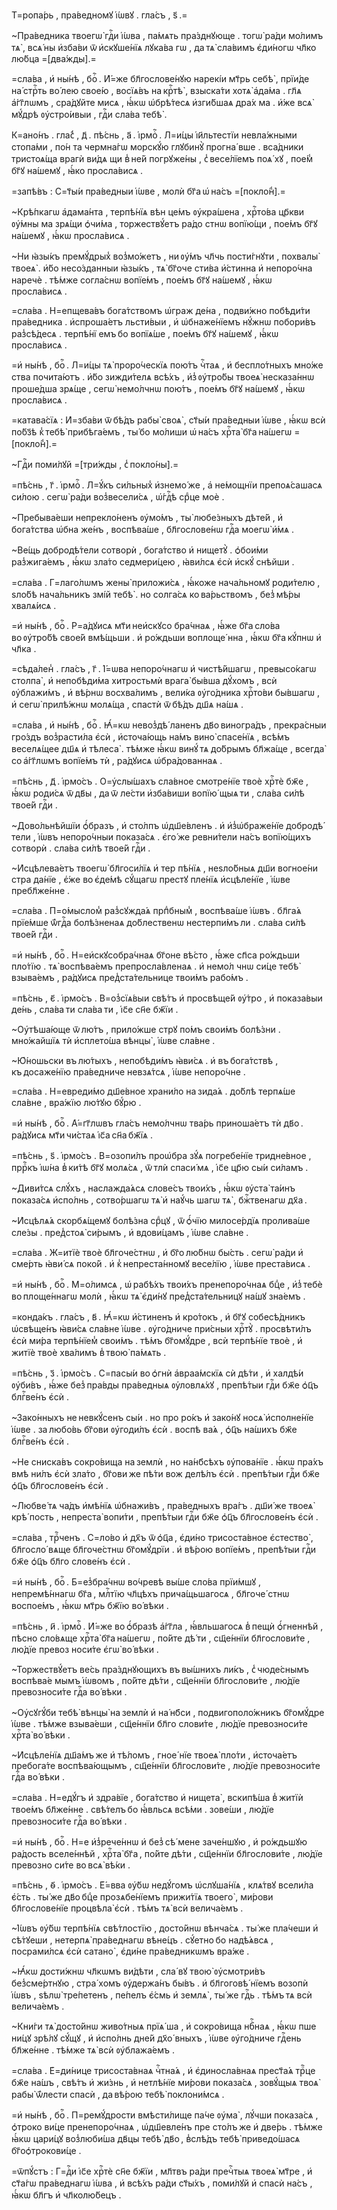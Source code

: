 Т=ропа́рь , пра́ведномꙋ і҆́ѡвꙋ . гла́съ , ѕ҃ .=

~Пра́ведника твоегѡ̀ гдⷭ҇и і҆́ѡва , па́мѧть пра́зднꙋюще . тогѡ̀ ра́ди мо́лимъ тѧ̀ , всѧ́ ны и҆зба́ви ѿ и҆скꙋше́нїѧ лꙋка́ва гѡ , да тѧ̀ сла́вимъ є҆ди́ногѡ чл҃ко лю́бца =[два́жды].=

=сла́ва , и҆ ны́нѣ , боⷢ҇ . И҆́=же бл҃гослове́нꙋю нарекі́и мт҃рь себѣ̀ , прїи́де на́ стрⷭ҇ть во́ лею свое́ю , восїѧ́въ на крⷭ҇тѣ̀ , взыска́ти хотѧ̀ а҆да́ма . гл҃ѧ а҆́гг҃лѡмъ , сра́дꙋйте мисѧ , ꙗ҆́кѡ ѡ҆брѣ́тесѧ и҆зги́бшаѧ дра́х ма . и҆́же всѧ̀ мꙋ́дрѣ ᲂу҆стро́ивыи , гдⷭ҇и сла́ва тебѣ̀ .

К=ано́нъ . гла́с̾ , д҃ . пѣ́снь , а҃ . і҆рмоⷭ҇ . Л=и́цы і҆и҃льтестїи невла́жными стопа́ми , по́н та чермна́гѡ морскꙋ́ю глꙋбинꙋ̀ прогна́ вше . вса́дники тристоѧ́ща врагѝ ви́дѧ щи в̾ не́й погрꙋже́ны , с̾ весе́лїемъ поѧ́ хꙋ , пое́м̾ бг҃ꙋ на́шемꙋ , ꙗ҆́ко просла́висѧ .

=запѣ́въ : С=т҃ы́и пра́ведныи і҆́ѡве , молѝ бг҃а ѡ҆ на́съ =[покло́н̾].=

~Крѣ́пкагѡ а҆дама́нта , терпѣ́нїѧ вѣн це́мъ ᲂу҆кра́шена , хрⷭ҇то́ва цр҃кви ᲂу҆́мны ма зрѧ́щи ѻ҆чи́ма , торжествꙋ́етъ ра́до стнѡ вопїю́щи , пое́мъ бг҃ꙋ на́шемꙋ , ꙗ҆́кѡ просла́висѧ .

~Ни ꙗ҆зы́къ премꙋ́дрых̾ воз̾мо́жетъ , ни ᲂу҆́мъ чл҃чь пости́гнꙋти , похвалы̀ твоеѧ̀ . и҆́бо несо́зданныи ꙗ҆зы́къ , тѧ̀ бг҃оче сти́ва и҆́стинна и҆ непоро́чна наречѐ . тѣ́мже согла́снѡ вопїе́мъ , пое́мъ бг҃ꙋ на́шемꙋ , ꙗ҆́кѡ просла́висѧ .

=сла́ва . Н=епщева́въ бога́тствомъ ѡ҆граж де́на , подви́жно побѣди́ти пра́ведника . и҆спроша́етъ льсти́выи , и҆ ѡ҆бнаже́нїемъ нꙋ́жнѡ побори́въ раз̾сѣ́десѧ . терпѣ́нї емъ бо вопїѧ́ше , пое́мъ бг҃ꙋ на́шемꙋ , ꙗ҆́кѡ просла́висѧ .

=и҆ ны́нѣ , боⷢ҇ . Л=и́цы тѧ̀ проро́ческїѧ пою́тъ чⷭ҇таѧ , и҆ беспло́тныхъ мно́же ства почита́ютъ . и҆́бо зижди́телѧ всѣ́хъ , и҆з̾ ᲂу҆тро́бы твоеѧ̀ несказа́ннѡ проше́дша зрѧ́ще , сегѡ̀ немо́лчнѡ пою́тъ , пое́мъ бг҃ꙋ на́шемꙋ , ꙗ҆́кѡ просла́висѧ .

=катава́сїѧ : И҆=зба́ви ѿ бѣ́дъ рабы̀ своѧ̀ , ст҃ы́и пра́ведныи і҆́ѡве , ꙗ҆́кѡ всѝ по́бз҃ѣ к̾ тебѣ̀ прибѣга́емъ , ты́ бо мо́лиши ѡ҆ на́съ хрⷭ҇та̀ бг҃а на́шегѡ =[покло́н̾].=

~Гдⷭ҇и поми́лꙋй =[три́жды , с̾ покло́ны].=

=пѣ́снь , г҃ . і҆рмоⷭ҇ . Л=ꙋ́къ си́льных̾ и҆знемо́ же , а҆ не́мощнїи препоѧ́сашасѧ си́лою . сегѡ̀ ра́ди воз̾весели́сѧ , ѡ҆́гдⷭ҇ѣ срⷣце моѐ .

~Пребыва́еши непрекло́ненъ ᲂу҆мо́мъ , ты̀ любе́зныхъ дѣте́й , и҆ бога́тства ѡ҆бна же́нъ , воспѣва́ше , бл҃гослове́нѡ гдⷭ҇а моегѡ̀ и҆́мѧ .

~Ве́щь добродѣ́тели сотворѝ , бога́тство и҆ нищетꙋ̀ . ѻ҆бои́ми раз̾жига́емъ , ꙗ҆́кѡ зла́то седмери́цею , ꙗ҆ви́лсѧ є҆сѝ и҆скꙋ́ снѣйши .

=сла́ва . Г=лаго́лѡмъ жены̀ приложи́сѧ , ꙗ҆́коже нача́льномꙋ роди́телю , ѕло́бѣ нача́льникъ змі́й тебѣ̀ . но солга́сѧ ко ва́рьствомъ , без̾ мѣ́ры хвалѧ́исѧ .

=и҆ ны́нѣ , боⷢ҇ . Р=а́дꙋисѧ мт҃и неи҆скꙋсо бра́чнаѧ , ꙗ҆́же бг҃а сло́ва во ᲂу҆тро́бѣ свое́й вмѣ́щьши . и҆ ро́ждьши воплоще́ нна , ꙗ҆́кѡ бг҃а кꙋ́пнѡ и҆ чл҃ка .

=сѣда́лен̾ . гла́съ , г҃ . І҆́=ѡва непоро́чнагѡ и҆ чистѣ́йшагѡ , превысо́кагѡ столпа̀ , и҆ непобѣди́ма хитростьмѝ врага̀ бы́вша дꙋ́хомъ , всѝ ᲂу҆блажи́мъ , и҆ вѣ́рнѡ восхва́лимъ , вели́ка ᲂу҆го́дника хрⷭ҇то́ви бы́вшагѡ , и҆ сегѡ̀ прилѣ́жнѡ молѧ́ща , спастѝ ѿ бѣ́дъ дш҃ѧ на́шѧ .

=сла́ва , и҆ ны́нѣ , боⷢ҇ . Ꙗ҆́=кѡ невоз̾дѣ́ ланенъ дв҃о виногра́дъ , прекра́сныи гро́здъ воз̾расти́ла є҆сѝ , и҆сточа́ющь на́мъ вино̀ спасе́нїѧ , всѣ́мъ веселѧ́щее дш҃ѧ и҆ тѣлеса̀ . тѣ́мже ꙗ҆́кѡ винꙋ́ тѧ до́брымъ бл҃жа́ще , всегда̀ со а҆́гг҃лѡмъ вопїе́мъ тѝ , ра́дꙋисѧ ѡ҆бра́дованнаѧ .

=пѣ́снь , д҃ . і҆рмо́съ . О=у҆слы́шахъ сла́вное смотре́нїе твоѐ хрⷭ҇тѐ бж҃е , ꙗ҆́кѡ роди́сѧ ѿ дв҃ы , да ѿ ле́сти и҆зба́виши вопїю́ щыѧ ти , сла́ва си́лѣ твое́й гдⷭ҇и .

~Дово́льнѣйшїи ѻ҆́бразъ , и҆ сто́лпъ ѡ҆дш҃е́вленъ . и҆ и҆з̾ѡ҆браже́нїе добродѣ́ тели , і҆́ѡвъ непоро́чныи показа́сѧ . є҆го́ же ревни́тели на́съ вопїю́щихъ сотворѝ . сла́ва си́лѣ твое́й гдⷭ҇и .

~И҆сцѣлева́етъ твоегѡ̀ бл҃госи́лїѧ и҆ тер пѣ́нїѧ , неѕло́бныѧ дш҃и вогное́ни стра да́нїе , є҆́же во є҆де́мѣ сꙋ́щагѡ престꙋ пле́нїѧ и҆сцѣле́нїе , і҆́ѡве пребл҃же́нне .

=сла́ва . П=о́мыслом̾ раз̾сꙋжда́ѧ прпⷣбным̾ , воспѣва́ше і҆́ѡвъ . бл҃га́ѧ прїе́мше ѿ́гдⷭ҇а болѣ́зненаѧ до́блественѡ нестерпи́мъ ли . сла́ва си́лѣ твое́й гдⷭ҇и .

=и҆ ны́нѣ , боⷢ҇ . Н=еи҆скꙋсобра́чнаѧ бг҃оне вѣ́сто , ꙗ҆́же сп҃са ро́ждьши пло́тїю . тѧ̀ воспѣва́емъ препросла́вленаѧ . и҆ немо́л чнѡ си́це тебѣ̀ взыва́емъ , ра́дꙋисѧ пред̾ста́тельнице твои́мъ рабо́мъ .

=пѣ́снь , є҃ . і҆рмо́съ . В=оз̾сїѧ́выи свѣ́тъ и҆ просвѣще́й ᲂу҆́тро , и҆ показа́выи де́нь , сла́ва ти сла́ва ти , і҆с҃е сн҃е бж҃їи .

~Оу҆тѣша́юще ѿ лю́тъ , прило́жше стрꙋ по́мъ свои́мъ болѣ́зни . мно́жайшїѧ тѝ и҆сплето́ша вѣнцы̀ , і҆́ѡве сла́вне .

~Ю҆́ношьски въ лю́тыхъ , непобѣди́мъ ꙗ҆ви́сѧ . и҆ въ бога́тствѣ , къ досаже́нїю пра́ведниче невзѧ́тсѧ , і҆́ѡве непоро́чне .

=сла́ва . Н=евреди́мо дш҃е́вное храни́ло на зида́ѧ . до́блѣ терпѧ́ше сла́вне , вра́жїю лю́тꙋю бꙋ́рю .

=и҆ ны́нѣ , боⷢ҇ . А҆́=гг҃лѡвъ гла́съ немо́лчнѡ тва́рь приноша́етъ тѝ дв҃о . ра́дꙋисѧ мт҃и чи́стаѧ і҆с҃а сн҃а бж҃їѧ .

=пѣ́снь , ѕ҃ . і҆рмо́съ . В=озопи́лъ проѡ҆бра зꙋ́ѧ погребе́нїе тридне́вное , пррⷪ҇къ і҆ѡ́на в̾ ки́тѣ бг҃ꙋ молѧ́сѧ , ѿ тлѝ спаси́ мѧ , і҆с҃е цр҃ю сы́и си́ламъ .

~Диви́тсѧ слꙋ́хъ , наслажда́ѧсѧ слове́съ твои́хъ , ꙗ҆́кѡ ᲂу҆ста̀ та́инъ показа́сѧ и҆спо́лнь , сотво́ршагѡ тѧ̀ и҆ наꙋ́чь шагѡ тѧ̀ , бжⷭ҇твенагѡ дх҃а .

~И҆сцѣлѧ́ѧ скорбѧ́щемꙋ болѣ́зна срⷣцꙋ , ѿ ѻ҆́чїю милосе́рдїѧ пролива́ше сле́зы . пред̾стоѧ̀ си́рымъ , и҆ вдови́цамъ , і҆́ѡве сла́вне .

=сла́ва . Ж=итїѐ твоѐ бл҃гоче́стнѡ , и҆ бг҃о лю́бнѡ бы́сть . сегѡ̀ ра́ди и҆ сме́рть ꙗ҆ви́ сѧ поко́й . и҆ к̾ непреста́нномꙋ весе́лїю , і҆́ѡве преста́висѧ .

=и҆ ны́нѣ , боⷢ҇ . М=о́лимсѧ , ѡ҆ рабѣ́хъ твои́хъ пренепоро́чнаѧ бцⷣе , и҆з̾ тебѐ во площе́ннагѡ молѝ , ꙗ҆́кѡ тѧ̀ є҆ди́нꙋ пред̾ста́тельницꙋ на́шꙋ зна́емъ .

=конда́къ . гла́съ , в҃ . Ꙗ҆́=кѡ и҆́стиненъ и҆ кро́токъ , и҆ бг҃ꙋ собесѣ́дникъ ѡ҆свѣще́нъ ꙗ҆ви́сѧ сла́вне і҆́ѡве . ᲂу҆го́дниче при́сныи хрⷭ҇тꙋ̀ . просвѣти́лъ є҆сѝ ми́ра терпѣ́нїем̾ свои́мъ . тѣ́мъ бг҃омꙋ́дре , всѝ терпѣ́нїе твоѐ , и҆ житїѐ твоѐ хва́лимъ в̾ твою̀ па́мѧть .

=пѣ́снь , з҃ . і҆рмо́съ . С=пасы́и во ѻ҆гнѝ а҆враа́мскїѧ сѝ дѣ́ти , и҆ халдѣ́и ᲂу҆би́въ , ꙗ҆́же без̾ пра́вды пра́ведныѧ ᲂу҆ловлѧ́хꙋ , препѣ́тыи гдⷭ҇и бж҃е ѻ҆ц҃ъ блгⷭ҇ве́нъ є҆сѝ .

~Зако́нныхъ не невкꙋ́сенъ сы́и . но про ро́къ и҆ зако́нꙋ носѧ̀ и҆сполне́нїе і҆́ѡве . за любо́вь бг҃ови ᲂу҆годи́лъ є҆сѝ . воспѣ ва́ѧ , ѻ҆ц҃ъ на́шихъ бж҃е блгⷭ҇ве́нъ є҆сѝ .

~Не сниска́въ сокро́вища на землѝ , но на́нб҃сѣхъ ᲂу҆пова́нїе . ꙗ҆́кѡ пра́хъ вмѣ ни́лъ є҆сѝ зла́то , бг҃ови же пѣ́ти вож делѣ́лъ є҆сѝ . препѣ́тыи гдⷭ҇и бж҃е ѻ҆ц҃ъ бл҃гослове́нъ є҆сѝ .

~Любве́ тѧ ча́дъ и҆мѣ́нїѧ ѡ҆бнажи́въ , пра́ведныхъ вра́гъ . дш҃и́ же твоеѧ̀ крѣ́ пость , непреста̀ вопи́ти , препѣ́тыи гдⷭ҇и бж҃е ѻ҆ц҃ъ бл҃гослове́нъ є҆сѝ .

=сла́ва , трⷪ҇ченъ . С=ло́во и҆ дх҃ъ ѿ ѻ҆ц҃а , є҆ди́но трисоста́вное є҆стество̀ , бл҃госло́ вѧще бл҃гоче́стнѡ бг҃омꙋ́дрїи . и҆ вѣ́рою вопїе́мъ , препѣ́тыи гдⷭ҇и бж҃е ѻ҆ц҃ъ бл҃го слове́нъ є҆сѝ .

=и҆ ны́нѣ , боⷢ҇ . Б=ез̾бра́чнѡ во́чревѣ вы́ше сло́ва прїи́мшꙋ , непремѣ́ннагѡ бг҃а , млⷭ҇тїю чл҃цѣхъ прича́щьшагосѧ , бл҃гоче́ стнѡ воспое́мъ , ꙗ҆́кѡ мт҃рь бж҃їю во́ вѣки .

=пѣ́снь , и҃ . і҆рмоⷭ҇ . И҆́=же во ѻ҆́бразѣ а҆́гг҃ла , ꙗ҆́вльшагосѧ в̾ пещѝ ѻ҆́гненнѣй , пѣсно сло́вѧще хрⷭ҇та̀ бг҃а на́шегѡ , по́йте дѣ́ ти , сщ҃е́ннїи бл҃гослови́те , лю́дїе превоз носи́те є҆гѡ̀ во́ вѣки .

~Торжествꙋ́етъ ве́сь пра́зднꙋющихъ въ вы́шнихъ ли́къ , с̾ чюде́снымъ воспѣва́е мымъ і҆́ѡвомъ , по́йте дѣ́ти , сщ҃е́ннїи бл҃гослови́те , лю́дїе превозноси́те гдⷭ҇а во́ вѣки .

~Оу҆сꙋгꙋ́би тебѣ̀ вѣнцы̀ на землѝ и҆ на́ нб҃си , подвигополо́жникъ бг҃омꙋ́дре і҆́ѡве . тѣ́мже взыва́еши , сщ҃е́ннїи бл҃го слови́те , лю́дїе превозноси́те хрⷭ҇та̀ во́ вѣки .

~И҆сцѣле́нїѧ дш҃а́мъ же и҆ тѣ́ломъ , гное́ нїе твоеѧ̀ пло́ти , и҆сточа́етъ пребога́те воспѣва́ющымъ , сщ҃е́ннїи бл҃гослови́те , лю́дїе превозноси́те гдⷭ҇а во́ вѣки .

=сла́ва . Н=едꙋ́гъ и҆ здра́вїе , бога́тство и҆ нищета̀ , вскипѣ́ша в̾ житїѝ твое́мъ бл҃же́нне . свѣ́телъ бо ꙗ҆́вльсѧ всѣ́ми . зове́ши , лю́дїе превозноси́те гдⷭ҇а во́ вѣки .

=и҆ ны́нѣ , боⷢ҇ . Н=е и҆з̾рече́ннѡ и҆ без̾ сѣ́ мене заче́ншꙋю , и҆ ро́ждьшꙋю ра́дость вселе́ннѣй , хрⷭ҇та̀ бг҃а , по́йте дѣ́ти , сщ҃е́ннїи бл҃гослови́те , лю́дїе превозно си́те во всѧ̀ вѣ́ки .

=пѣ́снь , ѳ҃ . і҆рмо́съ . Е҆́=вва ᲂу҆́бѡ недꙋ́гомъ ѡ҆слꙋша́нїѧ , клѧ́твꙋ всели́ла є҆́сть . ты́ же дв҃о бцⷣе прозѧбе́нїемъ прижи́тїѧ твоего̀ , ми́рови бл҃гослове́нїе процвѣла̀ є҆сѝ . тѣ́мъ тѧ̀ всѝ велича́емъ .

~І҆́ѡвъ ᲂу҆́бѡ терпѣ́нїѧ свѣ́тлостїю , досто́йнѡ вѣнча́сѧ . ты́ же пла́чеши и҆ сѣ́тꙋеши , нетерпѧ̀ пра́веднагѡ вѣне́цъ . сꙋ́етно бо надѣ́ѧвсѧ , посрами́лсѧ є҆сѝ сатано̀ , є҆ди́не пра́ведникѡмъ вра́же .

~Ꙗ҆́кѡ дости́жнѡ чл҃кѡмъ ви́дѣти , сла́ вꙋ твою̀ ᲂу҆смотри́въ без̾сме́ртнꙋю , стра́ хомъ ᲂу҆держа́нъ бы́въ . и҆ бл҃гоговѣ́ нїемъ возопѝ і҆́ѡвъ , ѕѣлѡ̀ тре́петенъ , пе́пелъ є҆́смь и҆ землѧ̀ , ты́ же гдⷭ҇ь . тѣ́мъ тѧ всѝ велича́емъ .

~Кни́ги тѧ̀ досто́йнѡ живо́тныѧ прїѧ́ ша , и҆ сокро́вища нбⷭ҇наѧ , ꙗ҆́кѡ пше ни́цꙋ зрѣ́лꙋ сꙋ́щꙋ , и҆ и҆спо́лнь дне́й дх҃о́ вныхъ , і҆́ѡве ᲂу҆го́дниче гдⷭ҇ень бл҃же́нне . тѣ́мже тѧ̀ всѝ ᲂу҆блажа́емъ .

=сла́ва . Е҆=ди́нице трисоста́внаѧ чⷭ҇тна́ѧ , и҆ є҆диносла́внаѧ прест҃а́ѧ трⷪ҇це бж҃е на́шъ , свѣ́тъ и҆ жи́знь , и҆ нетлѣ́нїе ми́рови показа́сѧ , зовꙋ́щыѧ твоѧ̀ рабы̀ ѿ́лести спасѝ , да вѣ́рою тебѣ̀ поклони́мсѧ .

=и҆ ны́нѣ , боⷢ҇ . П=ремꙋ́дрости вмѣсти́лище па́че ᲂу҆ма̀ , лꙋ́чши показа́сѧ , ѻ҆троко ви́це пренепоро́чнаѧ , ѡ҆дш҃евле́нъ пре сто́лъ же и҆ две́рь . тѣ́мже ꙗ҆́кѡ цари́цꙋ воз̾люби́ша дв҃цы тебѣ̀ дв҃о , в̾слѣ́дъ тебѣ̀ приведо́шасѧ бг҃оѻ҆трокови́це .

=ѿпꙋ́стъ : Г=дⷭ҇и і҆с҃е хрⷭ҇тѐ сн҃е бж҃їи , мл҃твъ ра́ди пречⷭ҇тыѧ твоеѧ̀ мт҃ре , и҆ ст҃а́гѡ пра́веднагѡ і҆́ѡва , и҆ всѣ́хъ ра́ди ст҃ы́хъ , поми́лꙋй и҆ спасѝ на́съ , ꙗ҆́кѡ бл҃гъ и҆ чл҃колю́бецъ .


